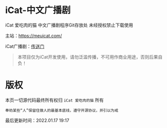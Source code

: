 iCat-中文广播剧
========
iCat 爱吃肉的猫 中文广播剧程序Git存放处 未经授权禁止下载使用

主站：https://meuicat.com/

iCat广播剧：[传送门](http://meuicat.com/Drama/)


> 本项目仅为iCat开发使用，请勿泛滥传播，不可用作商业用途，否则后果自负！

# 版权
本页一切源代码最终所有权归 `iCat 爱吃肉的猫` 所有

`奉劝某些“人”保留住做人的最基本底线，遵守开源协议，并引以为戒`

最后更新时间：2022.01.17  19:17
